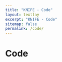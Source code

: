 ```yaml
---
title: "KNIFE - Code"
layout: textlay
excerpt: "KNIFE - Code"
sitemap: false
permalink: /code/
---
```


# Code


